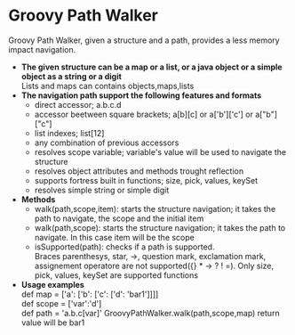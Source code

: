 # Groovy Path Walker  
Groovy Path Walker, given a structure and a path, provides a less memory impact navigation.
- **The given structure can be a map or a list, or a java object or a simple object as a string or a digit**  
  Lists and maps can contains objects,maps,lists 
- **The navigation path support the following features and formats**  
  - direct accessor; a.b.c.d
  - accessor beetween square brackets; a[b][c] or a['b']['c'] or a["b"]["c"]  
  - list indexes; list[12]
  - any combination of previous accessors
  - resolves scope variable; variable's value will be used to navigate the structure
  - resolves object attributes and methods trought reflection
  - supports fortress built in functions; size, pick, values, keySet
  - resolves simple string or simple digit 
- **Methods**  
  - walk(path,scope,item): starts the structure navigation; it takes the path to navigate, the scope and the initial item
  - walk(path,scope): starts the structure navigation; it takes the path to navigate. In this case item will be the scope
  - isSupported(path): checks if a path is supported.  
    Braces parenthesys, star, ->, question mark, exclamation mark, assignement operatore are not supported({} * -> ? ! =). Only size, pick, values, keySet are supported functions
- **Usage examples**  
  def map = ['a': ['b': ['c': ['d': 'bar1']]]]  
  def scope = ['var':'d']  
  def path = 'a.b.c[var]'
  GroovyPathWalker.walk(path,scope,map) 
  return value will be bar1 
       
